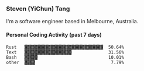 ### Steven (YiChun) Tang

I'm a software engineer based in Melbourne, Australia.

#### Personal Coding Activity (past 7 days)
```
Rust   ▓▓▓▓▓▓▓▓▓▓▓▓▓▓▓▓▓▓▓▓▓▓▓▓▓▓▓▓▓▓  50.64%
Text   ▓▓▓▓▓▓▓▓▓▓▓▓▓▓▓▓▓▓              31.56%
Bash   ▓▓▓▓▓                           10.01%
other  ▓▓▓▓                             7.79%
```
